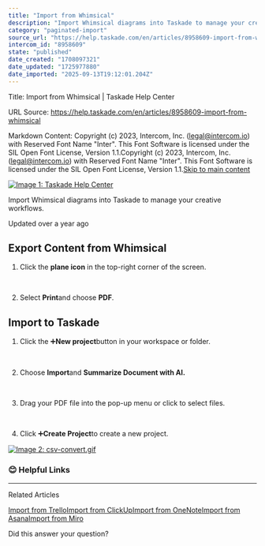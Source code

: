 ```yaml
---
title: "Import from Whimsical"
description: "Import Whimsical diagrams into Taskade to manage your creative workflows."
category: "paginated-import"
source_url: "https://help.taskade.com/en/articles/8958609-import-from-whimsical"
intercom_id: "8958609"
state: "published"
date_created: "1708097321"
date_updated: "1725977880"
date_imported: "2025-09-13T19:12:01.204Z"
---
```


Title: Import from Whimsical | Taskade Help Center

URL Source: https://help.taskade.com/en/articles/8958609-import-from-whimsical

Markdown Content:
Copyright (c) 2023, Intercom, Inc. (legal@intercom.io) with Reserved Font Name "Inter". This Font Software is licensed under the SIL Open Font License, Version 1.1.Copyright (c) 2023, Intercom, Inc. (legal@intercom.io) with Reserved Font Name "Inter". This Font Software is licensed under the SIL Open Font License, Version 1.1.[Skip to main content](https://help.taskade.com/en/articles/8958609-import-from-whimsical#main-content)

[![Image 1: Taskade Help Center](https://downloads.intercomcdn.com/i/o/490280/d14603621e78c833c2d0e66f/2d1230f35f3009fff25b2989e93312a5.png)](https://help.taskade.com/en/)

Import Whimsical diagrams into Taskade to manage your creative workflows.

Updated over a year ago

**Export Content from Whimsical**
---------------------------------

1.   Click the **plane icon** in the top-right corner of the screen.

​

2.   Select **Print**and choose **PDF**.

**Import to Taskade**
---------------------

1.   Click the ➕**New project**button in your workspace or folder.

​

2.   Choose **Import**and **Summarize Document with AI.**

​

3.   Drag your PDF file into the pop-up menu or click to select files.

​

4.   Click ➕**Create Project**to create a new project.

[![Image 2: csv-convert.gif](https://taskade.intercom-attachments-7.com/i/o/965376897/12e91d9cf30635f3cad0b7a7/18948616151315?expires=1757792700&signature=684fb875908d94208734b72d4de3c8e74f60b301a39bdac22e6f444d9b4f7680&req=fSYiFc54lYhYFb4f3HP0gOGHAELyIAkcwHcf53qQ8rJVod4JjBlgleb8BeE0%0AovBGueiJQ%2F0afZ1lvw%3D%3D%0A)](https://taskade.intercom-attachments-7.com/i/o/965376897/12e91d9cf30635f3cad0b7a7/18948616151315?expires=1757792700&signature=684fb875908d94208734b72d4de3c8e74f60b301a39bdac22e6f444d9b4f7680&req=fSYiFc54lYhYFb4f3HP0gOGHAELyIAkcwHcf53qQ8rJVod4JjBlgleb8BeE0%0AovBGueiJQ%2F0afZ1lvw%3D%3D%0A)

### **😊 Helpful Links**

* * *

Related Articles

[Import from Trello](https://help.taskade.com/en/articles/8958591-import-from-trello)[Import from ClickUp](https://help.taskade.com/en/articles/8958597-import-from-clickup)[Import from OneNote](https://help.taskade.com/en/articles/8958606-import-from-onenote)[Import from Asana](https://help.taskade.com/en/articles/8958607-import-from-asana)[Import from Miro](https://help.taskade.com/en/articles/8958608-import-from-miro)

Did this answer your question?
